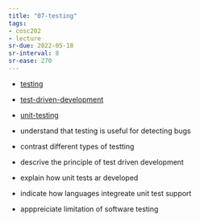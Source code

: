 ```yaml
---
title: "07-testing"
tags: 
- cosc202 
- lecture
sr-due: 2022-05-18
sr-interval: 8
sr-ease: 270
---
```


- [testing](notes/testing.md)
- [test-driven-development](notes/test-driven-development.md)
- [unit-testing](notes/unit-testing.md)

- understand that testing is useful for detecting bugs
- contrast different types of testting
- descrive the principle of test driven development
- explain how unit tests ar developed
- indicate how languages integreate unit test support
- apppreiciate limitation of software testing

